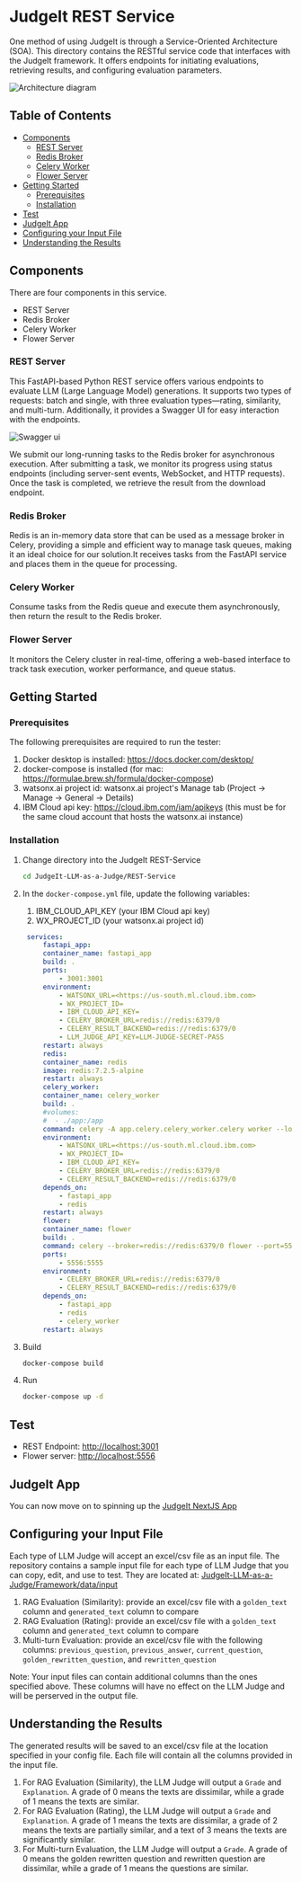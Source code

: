 <!-- ABOUT THE PROJECT -->

<!-- omit in toc -->
# JudgeIt REST Service

One method of using JudgeIt is through a Service-Oriented Architecture (SOA). This directory contains the RESTful service code that interfaces with the JudgeIt framework. It offers endpoints for initiating evaluations, retrieving results, and configuring evaluation parameters.

![Architecture diagram](/images/LLM-Judge-Architecture-Backend.png)

<!-- omit in toc -->
## Table of Contents

- [Components](#components)
  - [REST Server](#rest-server)
  - [Redis Broker](#redis-broker)
  - [Celery Worker](#celery-worker)
  - [Flower Server](#flower-server)
- [Getting Started](#getting-started)
  - [Prerequisites](#prerequisites)
  - [Installation](#installation)
- [Test](#test)
- [JudgeIt App](#judgeit-app)
- [Configuring your Input File](#configuring-your-input-file)
- [Understanding the Results](#understanding-the-results)

<!-- Components -->

## Components

There are four components in this service.

- REST Server
- Redis Broker
- Celery Worker
- Flower Server

### REST Server

This FastAPI-based Python REST service offers various endpoints to evaluate LLM (Large Language Model) generations. It supports two types of requests: batch and single, with three evaluation types—rating, similarity, and multi-turn. Additionally, it provides a Swagger UI for easy interaction with the endpoints.

![Swagger ui](/images/swagger-ui.png)

We submit our long-running tasks to the Redis broker for asynchronous execution. After submitting a task, we monitor its progress using status endpoints (including server-sent events, WebSocket, and HTTP requests). Once the task is completed, we retrieve the result from the download endpoint.

### Redis Broker

Redis is an in-memory data store that can be used as a message broker in Celery, providing a simple and efficient way to manage task queues, making it an ideal choice for our solution.It receives tasks from the FastAPI service and places them in the queue for processing.

### Celery Worker

Consume tasks from the Redis queue and execute them asynchronously, then return the result to the Redis broker.

### Flower Server

It monitors the Celery cluster in real-time, offering a web-based interface to track task execution, worker performance, and queue status.

<!-- GETTING STARTED -->

## Getting Started

### Prerequisites

The following prerequisites are required to run the tester:

1. Docker desktop is installed: <https://docs.docker.com/desktop/>
2. docker-compose is installed (for mac: <https://formulae.brew.sh/formula/docker-compose>)
3. watsonx.ai project id: watsonx.ai project's Manage tab (Project -> Manage -> General -> Details)
4. IBM Cloud api key: <https://cloud.ibm.com/iam/apikeys> (this must be for the same cloud account that hosts the watsonx.ai instance)

### Installation

1. Change directory into the JudgeIt REST-Service

   ```bash
   cd JudgeIt-LLM-as-a-Judge/REST-Service
   ```

2. In the `docker-compose.yml` file, update the following variables:
   1. IBM_CLOUD_API_KEY (your IBM Cloud api key)
   2. WX_PROJECT_ID (your watsonx.ai project id)

   ```yaml
    services:
        fastapi_app:
        container_name: fastapi_app
        build: .
        ports:
            - 3001:3001
        environment:
            - WATSONX_URL=<https://us-south.ml.cloud.ibm.com>
            - WX_PROJECT_ID=
            - IBM_CLOUD_API_KEY=
            - CELERY_BROKER_URL=redis://redis:6379/0
            - CELERY_RESULT_BACKEND=redis://redis:6379/0
            - LLM_JUDGE_API_KEY=LLM-JUDGE-SECRET-PASS
        restart: always
        redis:
        container_name: redis
        image: redis:7.2.5-alpine
        restart: always
        celery_worker:
        container_name: celery_worker
        build: .
        #volumes:
        #  - ./app:/app
        command: celery -A app.celery.celery_worker.celery worker --loglevel=info
        environment:
            - WATSONX_URL=<https://us-south.ml.cloud.ibm.com>
            - WX_PROJECT_ID=
            - IBM_CLOUD_API_KEY=
            - CELERY_BROKER_URL=redis://redis:6379/0
            - CELERY_RESULT_BACKEND=redis://redis:6379/0
        depends_on:
            - fastapi_app
            - redis
        restart: always
        flower:
        container_name: flower
        build: .
        command: celery --broker=redis://redis:6379/0 flower --port=5555
        ports:
            - 5556:5555
        environment:
            - CELERY_BROKER_URL=redis://redis:6379/0
            - CELERY_RESULT_BACKEND=redis://redis:6379/0
        depends_on:
            - fastapi_app
            - redis
            - celery_worker
        restart: always
   ```

3. Build

   ```sh
   docker-compose build
   ```

4. Run

   ```sh
   docker-compose up -d
   ```

## Test

- REST Endpoint: <http://localhost:3001>
- Flower server: <http://localhost:5556>

## JudgeIt App

You can now move on to spinning up the [JudgeIt NextJS App](../JudgeIt-App/README.md)

## Configuring your Input File

Each type of LLM Judge will accept an excel/csv file as an input file. The repository contains a sample input file for each type of LLM Judge that you can copy, edit, and use to test. They are located at: [JudgeIt-LLM-as-a-Judge/Framework/data/input](../Framework/data/input)

1. RAG Evaluation (Similarity): provide an excel/csv file with a `golden_text` column and `generated_text` column to compare
2. RAG Evaluation (Rating): provide an excel/csv file with a `golden_text` column and `generated_text` column to compare
3. Multi-turn Evaluation: provide an excel/csv file with the following columns: `previous_question`, `previous_answer`, `current_question`, `golden_rewritten_question`, and `rewritten_question`

Note: Your input files can contain additional columns than the ones specified above. These columns will have no effect on the LLM Judge and will be perserved in the output file.

## Understanding the Results

The generated results will be saved to an excel/csv file at the location specified in your config file. Each file will contain all the columns provided in the input file.

1. For RAG Evaluation (Similarity), the LLM Judge will output a `Grade` and `Explanation`. A grade of 0 means the texts are dissimilar, while a grade of 1 means the texts are similar.
2. For RAG Evaluation (Rating), the LLM Judge will output a `Grade` and `Explanation`. A grade of 1 means the texts are dissimilar, a grade of 2 means the texts are partially similar, and a text of 3 means the texts are significantly similar.
3. For Multi-turn Evaluation, the LLM Judge will output a `Grade`. A grade of 0 means the golden rewritten question and rewritten question are dissimilar, while a grade of 1 means the questions are similar.
